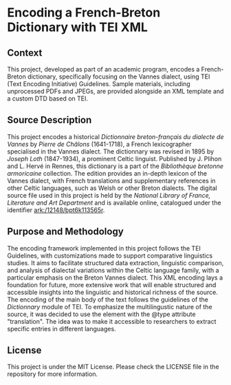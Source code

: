 # Encoding a French-Breton Dictionary with TEI XML

## Context

This project, developed as part of an academic program, encodes a French-Breton dictionary, specifically focusing on the Vannes dialect, using TEI (Text Encoding Initiative) Guidelines. Sample materials, including unprocessed PDFs and JPEGs, are provided alongside an XML template and a custom DTD based on TEI. 

## Source Description

This project encodes a historical *Dictionnaire breton-français du dialecte de Vannes* by *Pierre de Châlons* (1641-1718), a French lexicographer specialised in the Vannes dialect. The dictionnary was revised in 1895 by *Joseph Loth* (1847-1934), a prominent Celtic linguist. Published by J. Plihon and L. Hervé in Rennes, this dictionary is a part of the *Bibliothèque bretonne armoricaine* collection. The edition provides an in-depth lexicon of the Vannes dialect, with French translations and supplementary references in other Celtic languages, such as Welsh or other Breton dialects. The digital source file used in this project is held by the *National Library of France, Literature and Art Department* and is available online, catalogued under the identifier [ark:/12148/bpt6k113565r](http://catalogue.bnf.fr/ark:/12148/cb308355735).

## Purpose and Methodology

The encoding framework implemented in this project follows the TEI Guidelines, with customizations made to support comparative linguistics studies. It aims to facilitate structured data extraction, linguistic comparison, and analysis of dialectal variations within the Celtic language family, with a particular emphasis on the Breton Vannes dialect. This XML encoding lays a foundation for future, more extensive work that will enable structured and accessible insights into the linguistic and historical richness of the source. The encoding of the main body of the text follows the guidelines of the *Dictionnary* module of TEI. To emphasize the multilingustic nature of the source, it was decided to use the <cit> element with the @type attribute "translation". The idea was to make it accessible to researchers to extract specific entries in different languages. 

## License

This project is under the MIT License. Please check the LICENSE file in the repository for more information.
